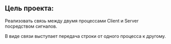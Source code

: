 ## Цель проекта:
Реализовать связь между двумя процессами Client и Server посредством сигналов.
<p>В виде связи выступает передача строки от одного процесса к другому.</p>
